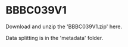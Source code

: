 # BBBC039V1

Download and unzip the 'BBBC039V1.zip' here.



Data splitting is in the 'metadata' folder.



